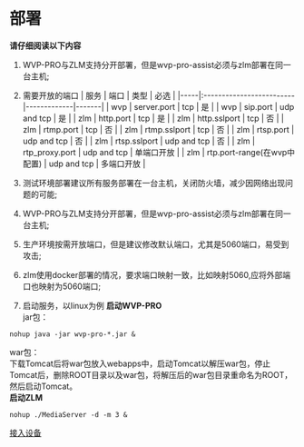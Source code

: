 <!-- 部署 -->

# 部署
**请仔细阅读以下内容**
1. WVP-PRO与ZLM支持分开部署，但是wvp-pro-assist必须与zlm部署在同一台主机;
2. 需要开放的端口
| 服务  | 端口                       | 类型          | 必选    |
|-----|:-------------------------|-------------|-------|
| wvp | server.port              | tcp         | 是     |
| wvp | sip.port                 | udp and tcp | 是     |
| zlm | http.port                | tcp         | 是     |
| zlm | http.sslport             | tcp         | 否     |
| zlm | rtmp.port                | tcp         | 否     |
| zlm | rtmp.sslport             | tcp         | 否     |
| zlm | rtsp.port                | udp and tcp | 否     |
| zlm | rtsp.sslport             | udp and tcp | 否     |
| zlm | rtp_proxy.port           | udp and tcp | 单端口开放 |
| zlm | rtp.port-range(在wvp中配置)  | udp and tcp | 多端口开放 |

3. 测试环境部署建议所有服务部署在一台主机，关闭防火墙，减少因网络出现问题的可能;
4. WVP-PRO与ZLM支持分开部署，但是wvp-pro-assist必须与zlm部署在同一台主机;
5. 生产环境按需开放端口，但是建议修改默认端口，尤其是5060端口，易受到攻击;
6. zlm使用docker部署的情况，要求端口映射一致，比如映射5060,应将外部端口也映射为5060端口;
7. 启动服务，以linux为例
**启动WVP-PRO**  
jar包：
```shell
nohup java -jar wvp-pro-*.jar &
```
war包：  
下载Tomcat后将war包放入webapps中，启动Tomcat以解压war包，停止Tomcat后，删除ROOT目录以及war包，将解压后的war包目录重命名为ROOT，
然后启动Tomcat。  
**启动ZLM**
```shell
nohup ./MediaServer -d -m 3 &
```

[接入设备](./_content/ability/device.md)

